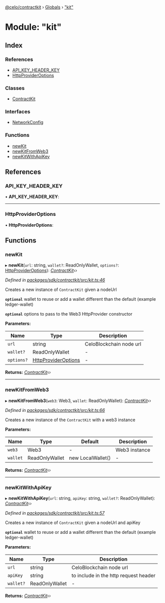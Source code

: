 [@celo/contractkit](../README.md) › [Globals](../globals.md) › ["kit"](_kit_.md)

# Module: "kit"

## Index

### References

* [API_KEY_HEADER_KEY](_kit_.md#api_key_header_key)
* [HttpProviderOptions](_kit_.md#httpprovideroptions)

### Classes

* [ContractKit](../classes/_kit_.contractkit.md)

### Interfaces

* [NetworkConfig](../interfaces/_kit_.networkconfig.md)

### Functions

* [newKit](_kit_.md#newkit)
* [newKitFromWeb3](_kit_.md#newkitfromweb3)
* [newKitWithApiKey](_kit_.md#newkitwithapikey)

## References

###  API_KEY_HEADER_KEY

• **API_KEY_HEADER_KEY**:

___

###  HttpProviderOptions

• **HttpProviderOptions**:

## Functions

###  newKit

▸ **newKit**(`url`: string, `wallet?`: ReadOnlyWallet, `options?`: [HttpProviderOptions](_kit_.md#httpprovideroptions)): *[ContractKit](../classes/_kit_.contractkit.md)‹›*

*Defined in [packages/sdk/contractkit/src/kit.ts:46](https://github.com/celo-org/celo-monorepo/blob/master/packages/sdk/contractkit/src/kit.ts#L46)*

Creates a new instance of `ContractKit` given a nodeUrl

**`optional`** wallet to reuse or add a wallet different than the default (example ledger-wallet)

**`optional`** options to pass to the Web3 HttpProvider constructor

**Parameters:**

Name | Type | Description |
------ | ------ | ------ |
`url` | string | CeloBlockchain node url |
`wallet?` | ReadOnlyWallet | - |
`options?` | [HttpProviderOptions](_kit_.md#httpprovideroptions) | - |

**Returns:** *[ContractKit](../classes/_kit_.contractkit.md)‹›*

___

###  newKitFromWeb3

▸ **newKitFromWeb3**(`web3`: Web3, `wallet`: ReadOnlyWallet): *[ContractKit](../classes/_kit_.contractkit.md)‹›*

*Defined in [packages/sdk/contractkit/src/kit.ts:66](https://github.com/celo-org/celo-monorepo/blob/master/packages/sdk/contractkit/src/kit.ts#L66)*

Creates a new instance of the `ContractKit` with a web3 instance

**Parameters:**

Name | Type | Default | Description |
------ | ------ | ------ | ------ |
`web3` | Web3 | - | Web3 instance  |
`wallet` | ReadOnlyWallet | new LocalWallet() | - |

**Returns:** *[ContractKit](../classes/_kit_.contractkit.md)‹›*

___

###  newKitWithApiKey

▸ **newKitWithApiKey**(`url`: string, `apiKey`: string, `wallet?`: ReadOnlyWallet): *[ContractKit](../classes/_kit_.contractkit.md)‹›*

*Defined in [packages/sdk/contractkit/src/kit.ts:57](https://github.com/celo-org/celo-monorepo/blob/master/packages/sdk/contractkit/src/kit.ts#L57)*

Creates a new instance of `ContractKit` given a nodeUrl and apiKey

**`optional`** wallet to reuse or add a wallet different than the default (example ledger-wallet)

**Parameters:**

Name | Type | Description |
------ | ------ | ------ |
`url` | string | CeloBlockchain node url |
`apiKey` | string | to include in the http request header |
`wallet?` | ReadOnlyWallet | - |

**Returns:** *[ContractKit](../classes/_kit_.contractkit.md)‹›*
